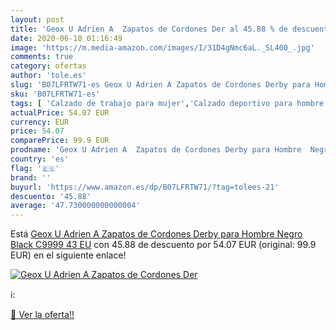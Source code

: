 ```yaml
---
layout: post
title: 'Geox U Adrien A  Zapatos de Cordones Der al 45.88 % de descuento'
date: 2020-06-10 01:16:49
image: 'https://m.media-amazon.com/images/I/31D4gNmc6aL._SL400_.jpg'
comments: true
category: ofertas
author: 'tole.es'
slug: 'B07LFRTW71-es Geox U Adrien A Zapatos de Cordones Derby para Hombre...'
sku: 'B07LFRTW71-es'
tags: [ 'Calzado de trabajo para mujer','Calzado deportivo para hombre','Calzado sanitario y de hostelería para mujer','Chanclas y sandalias de piscina para hombre','Sandalias y chanclas para niña','Zapatillas y calzado deportivo para hombre','Zapatos','Zapatos para hombre','Zapatos para mujer','Zapatos para niñas pequeñas','Zapatos y complementos','Zuecos sanitarios y de hostelería para mujer','Zuecos y mules para hombre','zapatos', ]
actualPrice: 54.07 EUR
currency: EUR
price: 54.07
comparePrice: 99.9 EUR
prodname: 'Geox U Adrien A  Zapatos de Cordones Derby para Hombre  Negro  Black C9999   43 EU'
country: 'es'
flag: '🇪🇸'
brand: ''
buyurl: 'https://www.amazon.es/dp/B07LFRTW71/?tag=tolees-21'
descuento: '45.88'
average: '47.730000000000004'
---
```


Está [Geox U Adrien A  Zapatos de Cordones Derby para Hombre  Negro  Black C9999   43 EU](https://www.amazon.es/dp/B07LFRTW71/?tag=tolees-21) con 45.88 de descuento por 54.07 EUR (original: 99.9 EUR) en el siguiente enlace!

[![Geox U Adrien A  Zapatos de Cordones Der](https://m.media-amazon.com/images/I/31D4gNmc6aL._SL400_.jpg)](https://www.amazon.es/dp/B07LFRTW71/?tag=tolees-21)

ℹ️:


[🛒 Ver la oferta!!](https://www.amazon.es/dp/B07LFRTW71/?tag=tolees-21)
